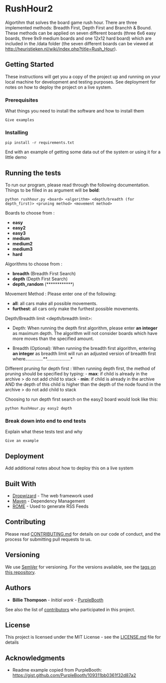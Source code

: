 # RushHour2

Algortihm that solves the board game rush hour. There are three implemented methods: Breadth First, Depth First and Branchh & Bound. These methods can be applied on seven different boards (three 6x6 easy boards, three 9x9 medium boards and one 12x12 hard board) which are included in the /data folder (the seven different boards can be viewed at http://heuristieken.nl/wiki/index.php?title=Rush_Hour).

## Getting Started

These instructions will get you a copy of the project up and running on your local machine for development and testing purposes. See deployment for notes on how to deploy the project on a live system.

### Prerequisites

What things you need to install the software and how to install them

```
Give examples
```

### Installing

```
pip install -r requirements.txt
```

End with an example of getting some data out of the system or using it for a little demo

## Running the tests

To run our program, please read through the following documentation. Things to be filled in as argument will be **bold**:
```
python rushhour.py <board> <algorithm> <depth/breadth (for depth_first)> <pruning method> <movement method>
```
Boards to choose from <board>: 
  - **easy**
  - **easy2**
  - **easy3**
  - **medium**
  - **medium2**
  - **medium3**
  - **hard**

Algorithms to choose from <algorithm>:
  - **breadth** (Breadth First Search)
  - **depth** (Depth First Search)
  - **depth_random** (************)
  
Movement Method <movement method>:
  Please enter one of the following:
  - **all**: all cars make all possible movements.
  - **furthest**: all cars only make the furthest possible movements.
  
Depth/Breadth limit <depth/breadth limit>:
  - Depth: When running the depth first algorithm, please enter **an integer** as maximum depth. The algorithm will not consider boards which have more moves than the specified amount. 

  - Breadth (Optional): When running the breadth first algorithm, entering **an integer** as breadth limit will run an adjusted version of breadth first where.*.*..*...*...*....**..*......*..*.*....*....*

Different pruning for depth first <pruning method>:
  When running depth first, the method of pruning should be specified by typing:
    - **max**: if child is already in the archive > do not add child to stack
    - **min**: if child is already in the archive AND the depth of this child is higher than the depth of the node found in the archive > do not add child to stack
  
Choosing to run depth first search on the easy2 board would look like this:
```
python RushHour.py easy2 depth
```


### Break down into end to end tests

Explain what these tests test and why

```
Give an example
```

## Deployment

Add additional notes about how to deploy this on a live system

## Built With

* [Dropwizard](http://www.dropwizard.io/1.0.2/docs/) - The web framework used
* [Maven](https://maven.apache.org/) - Dependency Management
* [ROME](https://rometools.github.io/rome/) - Used to generate RSS Feeds

## Contributing

Please read [CONTRIBUTING.md](https://gist.github.com/PurpleBooth/b24679402957c63ec426) for details on our code of conduct, and the process for submitting pull requests to us.

## Versioning

We use [SemVer](http://semver.org/) for versioning. For the versions available, see the [tags on this repository](https://github.com/your/project/tags). 

## Authors

* **Billie Thompson** - *Initial work* - [PurpleBooth](https://github.com/PurpleBooth)

See also the list of [contributors](https://github.com/your/project/contributors) who participated in this project.

## License

This project is licensed under the MIT License - see the [LICENSE.md](LICENSE.md) file for details

## Acknowledgments

* Readme example copied from PurpleBooth: https://gist.github.com/PurpleBooth/109311bb0361f32d87a2



